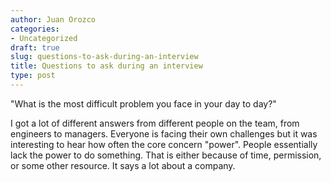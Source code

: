 ```yaml
---
author: Juan Orozco
categories:
- Uncategorized
draft: true
slug: questions-to-ask-during-an-interview
title: Questions to ask during an interview
type: post
---
```


"What is the most difficult problem you face in your day to day?"

I got a lot of different answers from different people on the team, from engineers to managers. Everyone is facing their own challenges but it was interesting to hear how often the core concern "power". People essentially lack the power to do something. That is either because of time, permission, or some other resource. It says a lot about a company.